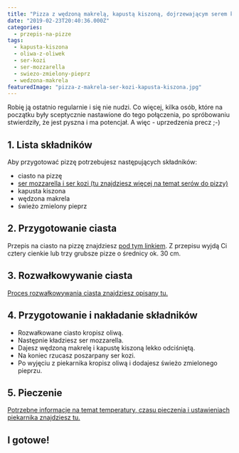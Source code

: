 ```yaml
---
title: "Pizza z wędzoną makrelą, kapustą kiszoną, dojrzewającym serem kozim i mozzarellą"
date: "2019-02-23T20:40:36.000Z"
categories: 
  - przepis-na-pizze
tags: 
  - kapusta-kiszona
  - oliwa-z-oliwek
  - ser-kozi
  - ser-mozzarella
  - swiezo-zmielony-pieprz
  - wedzona-makrela
featuredImage: "pizza-z-makrela-ser-kozi-kapusta-kiszona.jpg"
---
```


Robię ją ostatnio regularnie i się nie nudzi. Co więcej, kilka osób, które na początku były sceptycznie nastawione do tego połączenia, po spróbowaniu stwierdziły, że jest pyszna i ma potencjał. A więc - uprzedzenia precz ;-)

## 1\. Lista składników

Aby przygotować pizzę potrzebujesz następujących składników:

- ciasto na pizzę
- <a title="Ser do pizzy" href="/jaki-ser-wybrac-do-pizzy/" target="_blank" rel="noopener noreferrer">ser mozzarella i ser kozi (tu znajdziesz więcej na temat serów do pizzy)</a>
- kapusta kiszona
- wędzona makrela
- świeżo zmielony pieprz

## 2\. Przygotowanie ciasta

Przepis na ciasto na pizzę znajdziesz <a title="Przepis na ciasto podstawowe" href="/przepis-na-ciasto-na-pizze/" target="_blank" rel="noopener noreferrer">pod tym linkiem</a>. Z przepisu wyjdą Ci cztery cienkie lub trzy grubsze pizze o średnicy ok. 30 cm.

## 3\. Rozwałkowywanie ciasta

<a title="Rozwałkowywanie ciasta" href="/jak-walkowac-ciasto-pizzy/" target="_blank" rel="noopener noreferrer">Proces rozwałkowywania ciasta znajdziesz opisany tu.</a>

## 4\. Przygotowanie i nakładanie składników

- Rozwałkowane ciasto kropisz oliwą.
- Następnie kładziesz ser mozzarella.
- Dajesz wędzoną makrelę i kapustę kiszoną lekko odciśniętą.
- Na koniec rzucasz poszarpany ser kozi.
- Po wyjęciu z piekarnika kropisz oliwą i dodajesz świeżo zmielonego pieprzu.

## 5\. Pieczenie

<a title="Jak ustawić piekarnik do pieczenia pizzy" href="/jak-ustawic-piekarnik-pieczenia-pizzy/" target="_blank" rel="noopener noreferrer">Potrzebne informacje na temat temperatury, czasu pieczenia i ustawieniach piekarnika znajdziesz tu.</a>

## I gotowe!
